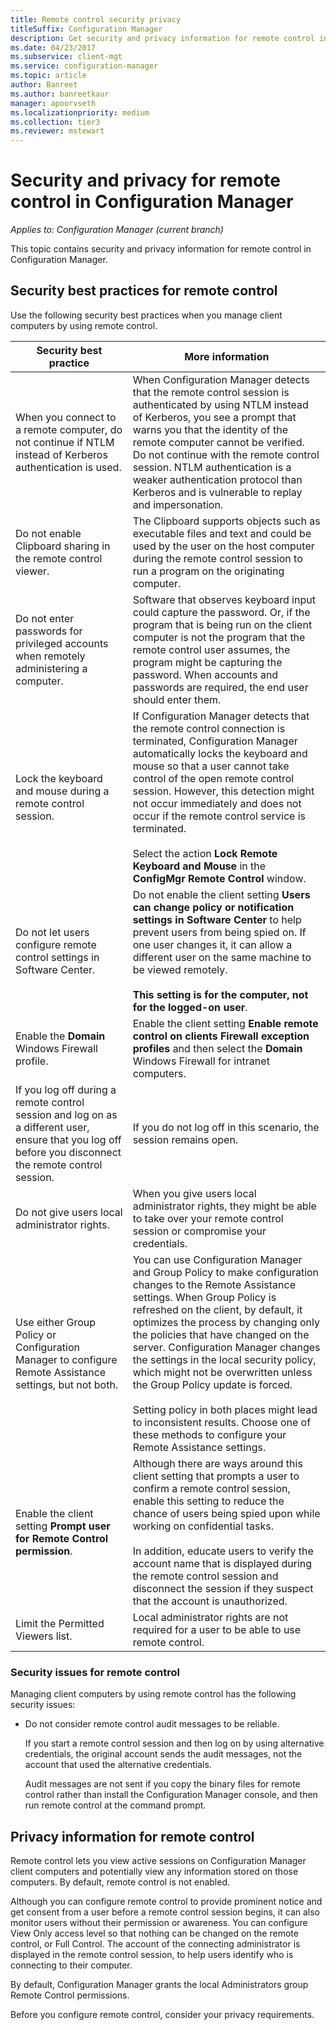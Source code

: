 ```yaml
---
title: Remote control security privacy
titleSuffix: Configuration Manager
description: Get security and privacy information for remote control in Configuration Manager.
ms.date: 04/23/2017
ms.subservice: client-mgt
ms.service: configuration-manager
ms.topic: article
author: Banreet
ms.author: banreetkaur
manager: apoorvseth
ms.localizationpriority: medium
ms.collection: tier3
ms.reviewer: mstewart
---
```

# Security and privacy for remote control in Configuration Manager

*Applies to: Configuration Manager (current branch)*

This topic contains security and privacy information for remote control in Configuration Manager.

##  <a name="BKMK_Security_HardwareInventory"></a> Security best practices for remote control
 Use the following security best practices when you manage client computers by using remote control.

|Security best practice|More information|
|----------------------------|----------------------|
|When you connect to a remote computer, do not continue if NTLM instead of Kerberos authentication is used.|When Configuration Manager detects that the remote control session is authenticated by using NTLM instead of Kerberos, you see a prompt that warns you that the identity of the remote computer cannot be verified. Do not continue with the remote control session. NTLM authentication is a weaker authentication protocol than Kerberos and is vulnerable to replay and impersonation.|
|Do not enable Clipboard sharing in the remote control viewer.|The Clipboard supports objects such as executable files and text and could be used by the user on the host computer during the remote control session to run a program on the originating computer.|
|Do not enter passwords for privileged accounts when remotely administering a computer.|Software that observes keyboard input could capture the password. Or, if the program that is being run on the client computer is not the program that the remote control user assumes, the program might be capturing the password. When accounts and passwords are required, the end user should enter them.|
|Lock the keyboard and mouse during a remote control session.|If Configuration Manager detects that the remote control connection is terminated, Configuration Manager automatically locks the keyboard and mouse so that a user cannot take control of the open remote control session. However, this detection might not occur immediately and does not occur if the remote control service is terminated.<br /><br /> Select the action **Lock Remote Keyboard and Mouse** in the **ConfigMgr Remote Control** window.|
|Do not let users configure remote control settings in Software Center.|Do not enable the client setting **Users can change policy or notification settings in Software Center** to help prevent users from being spied on. If one user changes it, it can allow a different user on the same machine to be viewed remotely. <br /><br />**This setting is for the computer, not for the logged-on user**.|
|Enable the **Domain** Windows Firewall profile.|Enable the client setting **Enable remote control on clients Firewall exception profiles** and then select the **Domain** Windows Firewall for intranet computers.|
|If you log off during a remote control session and log on as a different user, ensure that you log off before you disconnect the remote control session.|If you do not log off in this scenario, the session remains open.|
|Do not give users local administrator rights.|When you give users local administrator rights, they might be able to take over your remote control session or compromise your credentials.|
|Use either Group Policy or Configuration Manager to configure Remote Assistance settings, but not both.|You can use Configuration Manager and Group Policy to make configuration changes to the Remote Assistance settings. When Group Policy is refreshed on the client, by default, it optimizes the process by changing only the policies that have changed on the server. Configuration Manager changes the settings in the local security policy, which might not be overwritten unless the Group Policy update is forced.<br /><br /> Setting policy in both places might lead to inconsistent results. Choose one of these methods to configure your Remote Assistance settings.|
|Enable the client setting **Prompt user for Remote Control permission**.|Although there are ways around this client setting that prompts a user to confirm a remote control session, enable this setting to reduce the chance of users being spied upon while working on confidential tasks.<br /><br /> In addition, educate users to verify the account name that is displayed during the remote control session and disconnect the session if they suspect that the account is unauthorized.|
|Limit the Permitted Viewers list.|Local administrator rights are not required for a user to be able to use remote control.|

### Security issues for remote control
 Managing client computers by using remote control has the following security issues:

-   Do not consider remote control audit messages to be reliable.

     If you start a remote control session and then log on by using alternative credentials, the original account sends the audit messages, not the account that used the alternative credentials.

     Audit messages are not sent if you copy the binary files for remote control rather than install the Configuration Manager console, and then run remote control at the command prompt.

##  <a name="BKMK_Privacy_HardwareInventory"></a> Privacy information for remote control
 Remote control lets you view active sessions on Configuration Manager client computers and potentially view any information stored on those computers. By default, remote control is not enabled.

 Although you can configure remote control to provide prominent notice and get consent from a user before a remote control session begins, it can also monitor users without their permission or awareness. You can configure View Only access level so that nothing can be changed on the remote control, or Full Control. The account of the connecting administrator is displayed in the remote control session, to help users identify who is connecting to their computer.

 By default, Configuration Manager grants the local Administrators group Remote Control permissions.

 Before you configure remote control, consider your privacy requirements.
